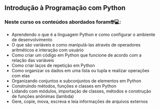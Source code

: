 ## Introdução à Programação com Python



### Neste curso os conteúdos abordados foram:nerd_face::computer::



* Aprendendo o que é a linguagem Python e como configurar o ambiente de desenvolvimento
* O que são variáveis e como manipulá-las através de operadores aritméticos e interação com usuário
* Como criar um código em Python que funcione de acordo com a relação das variáveis
* Como criar laços de repetição em Python
* Como organizar os dados em uma lista ou tupla e realizar operações com elas
* Organizando conjuntos e subconjuntos de elementos em Python
* Construindo métodos, funções e classes em Python
* Lidando com módulos, importação de classes, métodos e construção de funções anônimas (lambda)
* Gere, copie, mova, escreva e leia informações de arquivos externos

